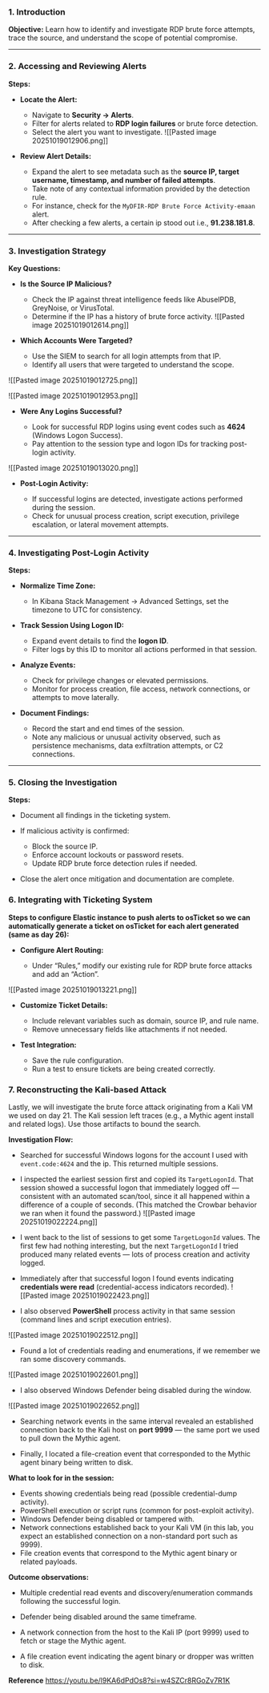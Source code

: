 
### 1. Introduction

**Objective:** Learn how to identify and investigate RDP brute force attempts, trace the source, and understand the scope of potential compromise.

---

### 2. Accessing and Reviewing Alerts

**Steps:**

- **Locate the Alert:**
    
    - Navigate to **Security → Alerts**.
    - Filter for alerts related to **RDP login failures** or brute force detection.
    - Select the alert you want to investigate.
![[Pasted image 20251019012906.png]]
- **Review Alert Details:**
    
    - Expand the alert to see metadata such as the **source IP, target username, timestamp, and number of failed attempts**.
    - Take note of any contextual information provided by the detection rule.
    -  For instance, check for the `MyDFIR-RDP Brute Force Activity-emaan` alert.
    - After checking a few alerts, a certain ip stood out i.e., **91.238.181.8**.


---

### 3. Investigation Strategy

**Key Questions:**

- **Is the Source IP Malicious?**
    
    - Check the IP against threat intelligence feeds like AbuseIPDB, GreyNoise, or VirusTotal.
    - Determine if the IP has a history of brute force activity.
![[Pasted image 20251019012614.png]]


- **Which Accounts Were Targeted?**
    
    - Use the SIEM to search for all login attempts from that IP.
    - Identify all users that were targeted to understand the scope.

![[Pasted image 20251019012725.png]]

![[Pasted image 20251019012953.png]]


- **Were Any Logins Successful?**
    
    - Look for successful RDP logins using event codes such as **4624** (Windows Logon Success).
    - Pay attention to the session type and logon IDs for tracking post-login activity.

![[Pasted image 20251019013020.png]]

- **Post-Login Activity:**
    
    - If successful logins are detected, investigate actions performed during the session.
    - Check for unusual process creation, script execution, privilege escalation, or lateral movement attempts.

---

### 4. Investigating Post-Login Activity

**Steps:**

- **Normalize Time Zone:**
    
    - In Kibana Stack Management → Advanced Settings, set the timezone to UTC for consistency.
        
- **Track Session Using Logon ID:**
    
    - Expand event details to find the **logon ID**.
    - Filter logs by this ID to monitor all actions performed in that session.
        
- **Analyze Events:**
    
    - Check for privilege changes or elevated permissions.
    - Monitor for process creation, file access, network connections, or attempts to move laterally.
        
- **Document Findings:**
    
    - Record the start and end times of the session.
    - Note any malicious or unusual activity observed, such as persistence mechanisms, data exfiltration attempts, or C2 connections.

---

### 5. Closing the Investigation

**Steps:**

- Document all findings in the ticketing system.
- If malicious activity is confirmed:
    
    - Block the source IP.
    - Enforce account lockouts or password resets.
    - Update RDP brute force detection rules if needed.

- Close the alert once mitigation and documentation are complete.



### 6. Integrating with Ticketing System

**Steps to configure Elastic instance to push alerts to osTicket so we can automatically generate a ticket on osTicket for each alert generated (same as day 26):**

- **Configure Alert Routing:**
    
    - Under “Rules,” modify our existing rule for RDP brute force attacks and add an “Action”.

![[Pasted image 20251019013221.png]]
- **Customize Ticket Details:**
    
    - Include relevant variables such as domain, source IP, and rule name.
    - Remove unnecessary fields like attachments if not needed.

- **Test Integration:**
    
    - Save the rule configuration.
    - Run a test to ensure tickets are being created correctly.

### 7. Reconstructing the Kali-based Attack

Lastly, we will investigate the brute force attack originating from a Kali VM we used on day 21. 
The Kali session left traces (e.g., a Mythic agent install and related logs). Use those artifacts to bound the search.

**Investigation Flow:**

- Searched for successful Windows logons for the account I used with `event.code:4624` and the ip. This returned multiple sessions.
    
- I inspected the earliest session first and copied its `TargetLogonId`. That session showed a successful logon that immediately logged off — consistent with an automated scan/tool, since it all happened within a difference of a couple of seconds. (This matched the Crowbar behavior we ran when it found the password.)
    ![[Pasted image 20251019022224.png]]
- I went back to the list of sessions to get some `TargetLogonId` values. The first few had nothing interesting, but the next `TargetLogonId` I tried produced many related events — lots of process creation and activity logged.
    
- Immediately after that successful logon I found events indicating **credentials were read** (credential-access indicators recorded).
![[Pasted image 20251019022423.png]]
    
- I also observed **PowerShell** process activity in that same session (command lines and script execution entries).

![[Pasted image 20251019022512.png]]

- Found a lot of credentials reading and enumerations, if we remember we ran some discovery commands.

![[Pasted image 20251019022601.png]]
- I also observed Windows Defender being disabled during the window.

![[Pasted image 20251019022652.png]]
- Searching network events in the same interval revealed an established connection back to the Kali host  on **port 9999** — the same port we used to pull down the Mythic agent.
    
- Finally, I located a file-creation event that corresponded to the Mythic agent binary being written to disk.
    

**What to look for in the session:**

- Events showing credentials being read (possible credential-dump activity).
- PowerShell execution or script runs (common for post-exploit activity).
- Windows Defender being disabled or tampered with.
- Network connections established back to your Kali VM (in this lab, you expect an established connection on a non-standard port such as 9999).
- File creation events that correspond to the Mythic agent binary or related payloads.


**Outcome observations:**

- Multiple credential read events and discovery/enumeration commands following the successful login.
    
- Defender being disabled around the same timeframe.
- A network connection from the host to the Kali IP (port 9999) used to fetch or stage the Mythic agent.
- A file creation event indicating the agent binary or dropper was written to disk.

**Reference**
https://youtu.be/l9KA6dPdOs8?si=w4SZCr8RGoZv7R1K
